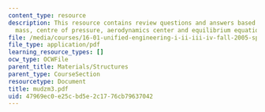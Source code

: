 ```yaml
---
content_type: resource
description: This resource contains review questions and answers based on center of
  mass, centre of pressure, aerodynamics center and equilibrium equation.
file: /media/courses/16-01-unified-engineering-i-ii-iii-iv-fall-2005-spring-2006/47969ec0e25cbd5e2c1776cb79637042_mudzm3.pdf
file_type: application/pdf
learning_resource_types: []
ocw_type: OCWFile
parent_title: Materials/Structures
parent_type: CourseSection
resourcetype: Document
title: mudzm3.pdf
uid: 47969ec0-e25c-bd5e-2c17-76cb79637042
---
```

